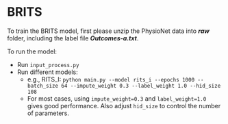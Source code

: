 # BRITS

To train the BRITS model, first please unzip the PhysioNet data into ***raw*** folder, including the label file ***Outcomes-a.txt***.

To run the model:
* Run `input_process.py`
* Run different models:
    * e.g., RITS_I: `python main.py --model rits_i --epochs 1000 --batch_size 64 --impute_weight 0.3 --label_weight 1.0 --hid_size 108`
    * For most cases, using `impute_weight=0.3` and `label_weight=1.0` gives good performance. Also adjust `hid_size` to control the number of parameters.

